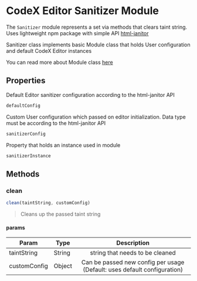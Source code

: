 # CodeX Editor Sanitizer Module

The `Sanitizer` module represents a set via methods that clears taint string.
Uses lightweight npm package with simple API [html-janitor](https://www.npmjs.com/package/html-janitor)
 
Sanitizer class implements basic Module class that holds User configuration
and default CodeX Editor instances

You can read more about Module class [here]()

## Properties

Default Editor sanitizer configuration according to the html-janitor API
```javascript
defaultConfig
```

Custom User configuration which passed on editor initialization. Data type must be according to the html-janitor API
```javascript
sanitizerConfig
```


Property that holds an instance used in module
```javascript
sanitizerInstance
```

## Methods 

### clean

```javascript
clean(taintString, customConfig)
```

> Cleans up the passed taint string
 
#### params

| Param        | Type | Description|
| -------------|------ |:-------------:|
| taintString  | String | string that needs to be cleaned|
| customConfig | Object | Can be passed new config per usage (Default: uses default configuration)|

